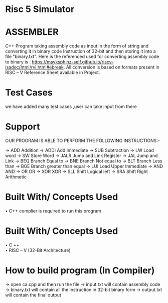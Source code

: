 # Risc 5 Simulator


# ASSEMBLER
C++ Program taking assembly code as input in the form of string and converting it in binary code Instruction of 32-bit and then storing it into a file "binary.txt".
Here is the referenced used for converting assembly code to binary is : https://msyksphinz-self.github.io/riscv-isadoc/html/rvi.html#ebreak.
All conversion is based on formats present in RISC – V Reference Sheet available in Project.

# Test Cases
we have added many test cases ,user can take input from there

# Support
OUR PROGRAM IS ABLE TO PERFORM THE FOLLOWING INSTRUCTIONS:-

->	ADD             Addition
->	ADDI 		Add Immediate
->	SUB 		Subtraction
->	LW 		Load word
->	SW 		Store Word
->	JALR 		Jump and Link Register
->	JAL 		Jump and Link
->	BEQ 		Branch Equal to
->	BNE 		Branch Not equal to
->	BLT		Branch Less than
->	BGE 		Branch greater than equal
->	LUI 		Load Upper Immediate
->	AND 		AND
->	OR 		OR
->	XOR 		XOR
->	SLL 		Shift Logical left
->	SRA 		Shift Right Arithmetic


# Built With/ Concepts Used
•	C++ complier is required to run this program

# Built With/ Concepts Used
•	C ++      \
•	RISC – V (32-Bit Architecture)

# How to build program (In Compiler)
->	open ca.cpp and then run the file
->	input.txt will contain assembly code
->	binary.txt will contain all the instruction in 32-bit binary form
->	output.txt will contain the final output 

